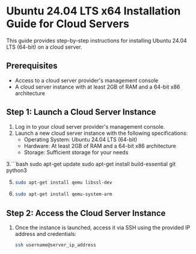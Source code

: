 # Ubuntu 24.04 LTS x64 Installation Guide for Cloud Servers

This guide provides step-by-step instructions for installing Ubuntu 24.04 LTS (64-bit) on a cloud server.

## Prerequisites
- Access to a cloud server provider's management console
- A cloud server instance with at least 2GB of RAM and a 64-bit x86 architecture

## Step 1: Launch a Cloud Server Instance
1. Log in to your cloud server provider's management console.
2. Launch a new cloud server instance with the following specifications:
   - Operating System: Ubuntu 24.04 LTS (64-bit)
   - Hardware: At least 2GB of RAM and a 64-bit x86 architecture
   - Storage: Sufficient storage for your needs
  
3.```bash
sudo apt-get update
sudo apt-get install build-essential git python3

5. ```bash
   sudo apt-get install qemu libssl-dev
   
6. ```bash
   sudo apt-get install qemu-system-arm


## Step 2: Access the Cloud Server Instance
1. Once the instance is launched, access it via SSH using the provided IP address and credentials:
   ```bash
   ssh username@server_ip_address
